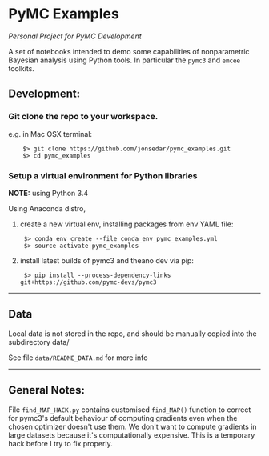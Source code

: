 # PyMC Examples

_Personal Project for PyMC Development_


A set of notebooks intended to demo some capabilities of nonparametric Bayesian
analysis using Python tools. In particular the `pymc3` and `emcee` toolkits.


## Development:

### Git clone the repo to your workspace.

e.g. in Mac OSX terminal:

        $> git clone https://github.com/jonsedar/pymc_examples.git
        $> cd pymc_examples



### Setup a virtual environment for Python libraries

**NOTE:** using Python 3.4

Using Anaconda distro,

1. create a new virtual env, installing packages from env YAML file:


        $> conda env create --file conda_env_pymc_examples.yml
        $> source activate pymc_examples



2. install latest builds of pymc3 and theano dev via pip:

        $> pip install --process-dependency-links git+https://github.com/pymc-devs/pymc3


---



## Data

Local data is not stored in the repo, and should be manually copied into the subdirectory data/

See file `data/README_DATA.md` for more info


---


## General Notes:

File `find_MAP_HACK.py` contains customised `find_MAP()` function to correct
for pymc3's default behaviour of computing gradients even when the chosen
optimizer doesn't use them. We don't want to compute gradients in large
datasets because it's computationally expensive.
This is a temporary hack before I try to fix properly.

